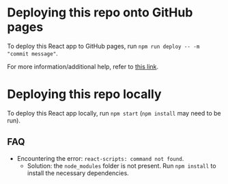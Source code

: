 # Deploying this repo onto GitHub pages

To deploy this React app to GitHub pages, run `npm run deploy -- -m "commit message"`.

For more information/additional help, refer to [this link](https://github.com/gitname/react-gh-pages).

# Deploying this repo locally

To deploy this React app locally, run `npm start` (`npm install` may need to be run).

## FAQ

* Encountering the error: `react-scripts: command not found`.
    * Solution: the `node_modules` folder is not present. Run `npm install` to install the necessary dependencies.
